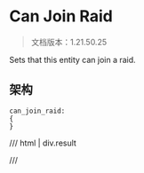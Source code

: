 # Can Join Raid

> 文档版本：1.21.50.25

Sets that this entity can join a raid.

## 架构

```mcschema
can_join_raid:
{
}

```

/// html | div.result

///

